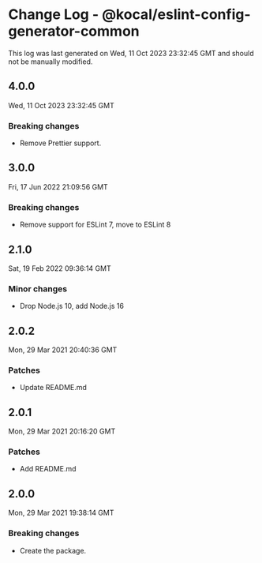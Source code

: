 # Change Log - @kocal/eslint-config-generator-common

This log was last generated on Wed, 11 Oct 2023 23:32:45 GMT and should not be manually modified.

## 4.0.0
Wed, 11 Oct 2023 23:32:45 GMT

### Breaking changes

- Remove Prettier support.

## 3.0.0
Fri, 17 Jun 2022 21:09:56 GMT

### Breaking changes

- Remove support for ESLint 7, move to ESLint 8

## 2.1.0
Sat, 19 Feb 2022 09:36:14 GMT

### Minor changes

- Drop Node.js 10, add Node.js 16

## 2.0.2
Mon, 29 Mar 2021 20:40:36 GMT

### Patches

- Update README.md

## 2.0.1
Mon, 29 Mar 2021 20:16:20 GMT

### Patches

- Add README.md

## 2.0.0
Mon, 29 Mar 2021 19:38:14 GMT

### Breaking changes

- Create the package.

